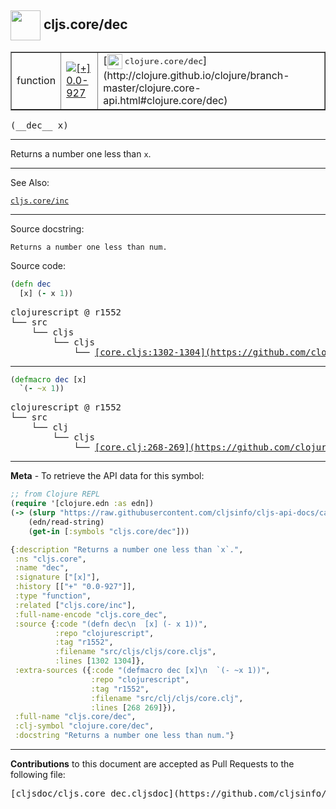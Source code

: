 ## <img width="48px" valign="middle" src="http://i.imgur.com/Hi20huC.png"> cljs.core/dec

 <table border="1">
<tr>

<td>function</td>
<td><a href="https://github.com/cljsinfo/cljs-api-docs/tree/0.0-927"><img valign="middle" alt="[+] 0.0-927" src="https://img.shields.io/badge/+-0.0--927-lightgrey.svg"></a> </td>
<td>
[<img height="24px" valign="middle" src="http://i.imgur.com/1GjPKvB.png"> <samp>clojure.core/dec</samp>](http://clojure.github.io/clojure/branch-master/clojure.core-api.html#clojure.core/dec)
</td>
</tr>
</table>

 <samp>
(__dec__ x)<br>
</samp>

---

Returns a number one less than `x`.

---


See Also:

[`cljs.core/inc`](cljs.core_inc.md)<br>

---

Source docstring:

```
Returns a number one less than num.
```

Source code:

```clj
(defn dec
  [x] (- x 1))
```

 <pre>
clojurescript @ r1552
└── src
    └── cljs
        └── cljs
            └── <ins>[core.cljs:1302-1304](https://github.com/clojure/clojurescript/blob/r1552/src/cljs/cljs/core.cljs#L1302-L1304)</ins>
</pre>


---

```clj
(defmacro dec [x]
  `(- ~x 1))
```

 <pre>
clojurescript @ r1552
└── src
    └── clj
        └── cljs
            └── <ins>[core.clj:268-269](https://github.com/clojure/clojurescript/blob/r1552/src/clj/cljs/core.clj#L268-L269)</ins>
</pre>

---

__Meta__ - To retrieve the API data for this symbol:

```clj
;; from Clojure REPL
(require '[clojure.edn :as edn])
(-> (slurp "https://raw.githubusercontent.com/cljsinfo/cljs-api-docs/catalog/cljs-api.edn")
    (edn/read-string)
    (get-in [:symbols "cljs.core/dec"]))
```

```clj
{:description "Returns a number one less than `x`.",
 :ns "cljs.core",
 :name "dec",
 :signature ["[x]"],
 :history [["+" "0.0-927"]],
 :type "function",
 :related ["cljs.core/inc"],
 :full-name-encode "cljs.core_dec",
 :source {:code "(defn dec\n  [x] (- x 1))",
          :repo "clojurescript",
          :tag "r1552",
          :filename "src/cljs/cljs/core.cljs",
          :lines [1302 1304]},
 :extra-sources ({:code "(defmacro dec [x]\n  `(- ~x 1))",
                  :repo "clojurescript",
                  :tag "r1552",
                  :filename "src/clj/cljs/core.clj",
                  :lines [268 269]}),
 :full-name "cljs.core/dec",
 :clj-symbol "clojure.core/dec",
 :docstring "Returns a number one less than num."}

```

---

__Contributions__ to this document are accepted as Pull Requests to the following file:

 <pre>
[cljsdoc/cljs.core_dec.cljsdoc](https://github.com/cljsinfo/cljs-api-docs/blob/master/cljsdoc/cljs.core_dec.cljsdoc)
</pre>

